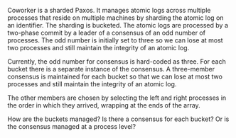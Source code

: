 Coworker is a sharded Paxos. It manages atomic logs across multiple processes
that reside on multiple machines by sharding the atomic log on an identifier.
The sharding is bucketed. The atomic logs are processed by a two-phase commit by
a leader of a consensus of an odd number of processes. The odd number is
initially set to three so we can lose at most two processes and still maintain
the integrity of an atomic log.

Currently, the odd number for consensus is hard-coded as three. For each bucket
there is a separate instance of the consensus.
A three-member consensus is maintained for each bucket so that we can lose at
most two processes and still maintain the integrity of an atomic log.

The other members are chosen by selecting the left and right processes in the
order in which they arrived, wrapping at the ends of the array.

How are the buckets managed? Is there a consensus for each bucket? Or is the
consensus managed at a process level?
